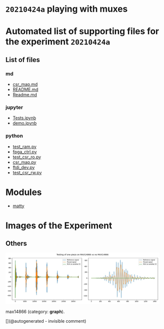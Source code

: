 # `20210424a` playing with muxes



# Automated list of supporting files for the __experiment `20210424a`__

## List of files

### md

* [csr_map.md](/matty/20210424a/hvmux_tests/csr_map.md)
* [README.md](/matty/20210424a/hvmux_tests/README.md)
* [Readme.md](/matty/20210424a/Readme.md)


### jupyter

* [Tests.ipynb](/matty/20210424a/Tests.ipynb)
* [demo.ipynb](/matty/20210424a/hvmux_tests/demo.ipynb)


### python

* [test_ram.py](/matty/20210424a/hvmux_tests/test_ram.py)
* [fpga_ctrl.py](/matty/20210424a/hvmux_tests/fpga_ctrl.py)
* [test_csr_ro.py](/matty/20210424a/hvmux_tests/test_csr_ro.py)
* [csr_map.py](/matty/20210424a/hvmux_tests/csr_map.py)
* [ftdi_dev.py](/matty/20210424a/hvmux_tests/ftdi_dev.py)
* [test_csr_rw.py](/matty/20210424a/hvmux_tests/test_csr_rw.py)





# Modules

* [matty](/matty/)




# Images of the Experiment

## Others

![](/matty/20210424a/mux.jpg)

max14866 (category: __graph__).










[](@autogenerated - invisible comment)